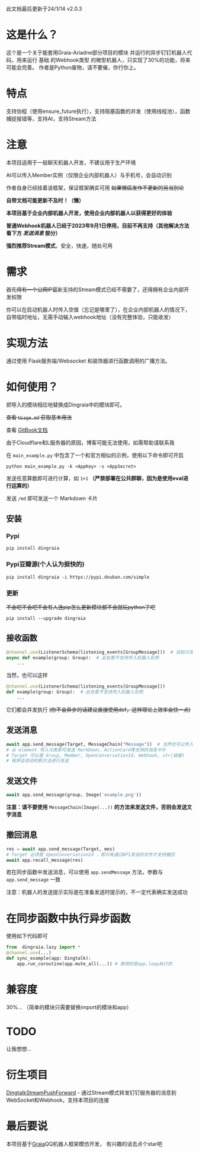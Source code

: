 此文档最后更新于24/1/14 v2.0.3

# 这是什么？

这个是一个关于能套用Graia-Ariadne部分项目的模块
并运行的异步钉钉机器人代码，用来运行 基础 的Webhook类型
的微型机器人，只实现了30%的功能，将来可能会完善。
作者是Python废物，请不要催，你行你上。

# 特点

支持协程（使用ensure_future执行），支持阻塞函数的并发（使用线程池），函数捕捉报错等，支持At，支持Stream方法

# 注意

本项目适用于一般聊天机器人开发，不建议用于生产环境

At可以传入Member实例（仅限企业内部机器人）与手机号，会自动识别

作者自身已经挂着该框架，保证框架确实可用 ~~如果懒癌发作不更新的另当别论~~

**自带文档可能更新不及时！（懒）**

**本项目基于企业内部机器人开发，使用企业内部机器人以获得更好的体验**

**普通Webhook机器人已经于2023年9月1日停用，目前不再支持（其他解决方法看下方 _发送消息_ 部分）**

**强烈推荐Stream模式**，安全，快速，随处可用

# 需求

~~首先得有一个公网IP~~最新支持的Stream模式已经不需要了，还得拥有企业内部开发权限

你可以在启动机器人时传入空值（忘记是哪里了），在企业内部机器人的情况下，自带临时地址，无需手动输入webhook地址（没有完整体验，只能收发）

# 实现方法

通过使用 Flask服务端/Websocket 和装饰器进行函数调用的广播方法。

# 如何使用？

把导入的模块相应地替换成Dingraia中的模块即可。

~~查看 `Usage.md` 获取基本用法~~

查看 [GitBook文档](https://dingraia.gitbook.io/dingraia)

由于Cloudflare和L服务器的原因，博客可能无法使用，如需帮助请联系我

在 `main_example.py` 中包含了一个和官方相似的示例，使用以下命令即可开启
```shell
python main_example.py -k <AppKey> -s <AppSecret>
```
发送任意算数即可进行计算，如 `1+1`
**（严禁部署在公共群聊，因为是使用eval进行运算的）**

发送 `/md` 即可发送一个 Markdown 卡片

## 安装

### Pypi

```shell
pip install dingraia
```

### Pypi豆瓣源(个人认为挺快的)

```shell
pip install dingraia -i https://pypi.douban.com/simple
```

### 更新

~~不会吧不会吧不会有人连pip怎么更新模块都不会就玩python了吧~~

```shell
pip install --upgrade dingraia
```

## 接收函数

```python
@channel.use(ListenerSchema(listening_events[GroupMessage]))  # 目前只支持GroupMessage
async def example(group: Group):  # 此处暂不支持传入机器人实例
    ...
```

当然，也可以这样

```python
@channel.use(ListenerSchema(listening_events[GroupMessage]))
def example(group: Group):  # 此处暂不支持传入机器人实例
    ...
```

它们都会并发执行
~~(你不会异步的话建议直接使用def，这样理论上效率会快一点)~~

## 发送消息

```python
await app.send_message(Target, MessageChain("Message"))  # 当然也可以传入任意对象，前提是支持str方法
# 从 element 导入元素即可发送 MarkDown, ActionCard等支持的消息卡片
# Target 可以是 Group, Member, OpenConversationId, Webhook, str(链接)
# 程序会自动判断方法进行发送
```

## 发送文件

```python
await app.send_message(group, Image('example.png'))
```

**注意：请不要使用** 
`MessageChain(Image(...))` 
**的方法来发送文件，否则会发送文字消息**

## 撤回消息
```python
res = await app.send_message(Target, mes)
# Target 必须是 OpenConversationId ，即只有通过API发送的文件才支持撤回
await app.recall_message(res)
```

若在同步函数中发送消息，可以使用 `app.sendMessage` 方法，参数与 `app.send_message` 一致

注意：机器人的发送提示实际是在准备发送时提示的，不一定代表确实发送成功

# 在同步函数中执行异步函数

使用如下代码即可
```python
from  dingraia.lazy import *
@channel.use(...)
def sync_example(app: Dingtalk):
    app.run_coroutine(app.mute_all(...)) # 使用的是app.loop执行的
```

# 兼容度

30%...
（简单的模块只需要替换import的模块和app）

# TODO

让我想想...

# 衍生项目

[DingtalkStreamPushForward](https://github.com/MeiHuaGuangShuo/DingtalkStreamPushForward) - 
通过Stream模式转发钉钉服务器的消息到WebSocket和Webhook，支持本项目的连接

# 最后要说

本项目基于[Graia](https://github.com/GraiaProject/Ariadne)QQ机器人框架模仿开发，
有兴趣的话去点个star吧


